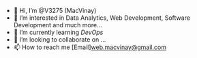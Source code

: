 - 👋 Hi, I’m @V3275 (MacVinay)
- 👀 I’m interested in Data Analytics, Web Development, Software Development and much more...
- 🌱 I’m currently learning *DevOps*
- 💞️ I’m looking to collaborate on ...
- 📫 How to reach me [Email]web.macvinay@gmail.com

<!---
V3275/V3275 is a ✨ special ✨ repository because its `README.md` (this file) appears on your GitHub profile.
You can click the Preview link to take a look at your changes.
--->
